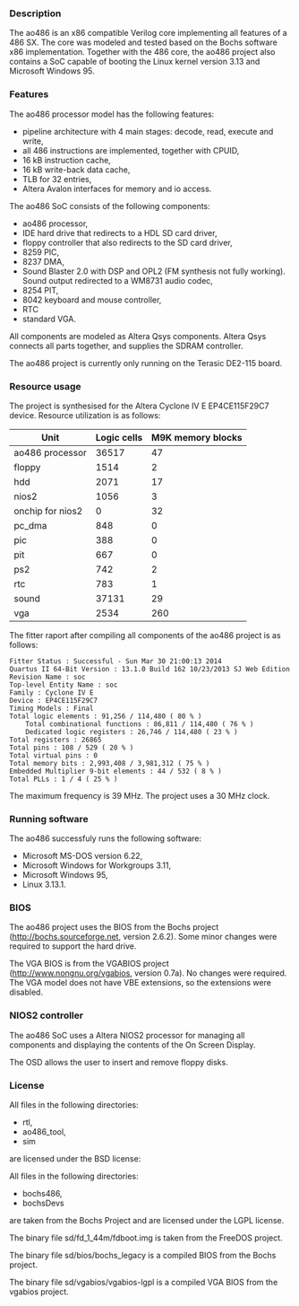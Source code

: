 ### Description

The ao486 is an x86 compatible Verilog core implementing all features of a 486 SX.
The core was modeled and tested based on the Bochs software x86 implementation.
Together with the 486 core, the ao486 project also contains a SoC capable of
booting the Linux kernel version 3.13 and Microsoft Windows 95.

### Features

The ao486 processor model has the following features:
- pipeline architecture with 4 main stages: decode, read, execute and write,
- all 486 instructions are implemented, together with CPUID,
- 16 kB instruction cache,
- 16 kB write-back data cache,
- TLB for 32 entries,
- Altera Avalon interfaces for memory and io access.

The ao486 SoC consists of the following components:
- ao486 processor,
- IDE hard drive that redirects to a HDL SD card driver,
- floppy controller that also redirects to the SD card driver,
- 8259 PIC,
- 8237 DMA,
- Sound Blaster 2.0 with DSP and OPL2 (FM synthesis not fully working).
  Sound output redirected to a WM8731 audio codec,
- 8254 PIT,
- 8042 keyboard and mouse controller,
- RTC
- standard VGA.

All components are modeled as Altera Qsys components. Altera Qsys connects all
parts together, and supplies the SDRAM controller.

The ao486 project is currently only running on the Terasic DE2-115 board.

### Resource usage

The project is synthesised for the Altera Cyclone IV E EP4CE115F29C7 device.
Resource utilization is as follows:

| Unit               | Logic cells | M9K memory blocks |
|--------------------|-------------|-------------------|
| ao486 processor    | 36517       | 47                |
| floppy             | 1514        | 2                 |
| hdd                | 2071        | 17                |
| nios2              | 1056        | 3                 |
| onchip for nios2   | 0           | 32                |
| pc_dma             | 848         | 0                 |
| pic                | 388         | 0                 |
| pit                | 667         | 0                 |
| ps2                | 742         | 2                 |
| rtc                | 783         | 1                 |
| sound              | 37131       | 29                |
| vga                | 2534        | 260               |

The fitter raport after compiling all components of the ao486 project is as
follows:

```
Fitter Status : Successful - Sun Mar 30 21:00:13 2014
Quartus II 64-Bit Version : 13.1.0 Build 162 10/23/2013 SJ Web Edition
Revision Name : soc
Top-level Entity Name : soc
Family : Cyclone IV E
Device : EP4CE115F29C7
Timing Models : Final
Total logic elements : 91,256 / 114,480 ( 80 % )
    Total combinational functions : 86,811 / 114,480 ( 76 % )
    Dedicated logic registers : 26,746 / 114,480 ( 23 % )
Total registers : 26865
Total pins : 108 / 529 ( 20 % )
Total virtual pins : 0
Total memory bits : 2,993,408 / 3,981,312 ( 75 % )
Embedded Multiplier 9-bit elements : 44 / 532 ( 8 % )
Total PLLs : 1 / 4 ( 25 % )
```

The maximum frequency is 39 MHz. The project uses a 30 MHz clock.

### Running software

The ao486 successfuly runs the following software:
- Microsoft MS-DOS version 6.22,
- Microsoft Windows for Workgroups 3.11,
- Microsoft Windows 95,
- Linux 3.13.1.

### BIOS

The ao486 project uses the BIOS from the Bochs project
(http://bochs.sourceforge.net, version 2.6.2). Some minor changes
were required to support the hard drive.

The VGA BIOS is from the VGABIOS project (http://www.nongnu.org/vgabios,
version 0.7a). No changes were required. The VGA model does not have VBE
extensions, so the extensions were disabled.

### NIOS2 controller

The ao486 SoC uses a Altera NIOS2 processor for managing all components and
displaying the contents of the On Screen Display.

The OSD allows the user to insert and remove floppy disks.

### License

All files in the following directories:
- rtl,
- ao486_tool,
- sim

are licensed under the BSD license:

All files in the following directories:
- bochs486,
- bochsDevs

are taken from the Bochs Project and are licensed under the LGPL license.

The binary file sd/fd_1_44m/fdboot.img is taken from the FreeDOS project.

The binary file sd/bios/bochs_legacy is a compiled BIOS from the Bochs project.

The binary file sd/vgabios/vgabios-lgpl is a compiled VGA BIOS from the vgabios
project.
